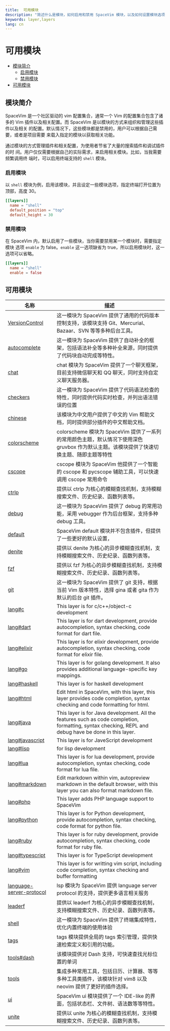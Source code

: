 ```yaml
---
title:  可用模块
description: "简述什么是模块，如何启用和禁用 SpaceVim 模块，以及如何设置模块选项。并罗列出 SpaceVim 中所有内置的模块。"
keywords: layer,layers
lang: cn
---
```


# 可用模块

<!-- vim-markdown-toc GFM -->

- [模块简介](#模块简介)
  - [启用模块](#启用模块)
  - [禁用模块](#禁用模块)
- [可用模块](#可用模块)

<!-- vim-markdown-toc -->

## 模块简介

SpaceVim 是一个社区驱动的 vim 配置集合，通常一个 Vim 的配置集合包含了诸多的
Vim 插件以及相关配置。而 SpaceVim 是以模块的方式来组织和管理这些插件以及相关
的配置。默认情况下，这些模块都是禁用的，用户可以根据自己需要，或者是项目需要
来载入指定的模块以获取相关功能。

通过模块的方式管理插件和相关配置，为使用者节省了大量的搜索插件和调试插件的时
间。用户仅仅需要根据自己的实际需求，来启用相关模块。比如，当我需要频繁调用终
端时，可以启用终端支持的 `shell` 模块。

### 启用模块

以 `shell` 模块为例，启用该模块，并且设定一些模块选项，指定终端打开位置为
顶部，高度 30。

```toml
[[layers]]
  name = "shell"
  default_position = "top"
  default_height = 30
```

### 禁用模块

在 SpaceVim 内，默认启用了一些模块，当你需要禁用某一个模块时，需要指定模块
选项 `enable` 为 false。`enable` 这一选项缺省为 true，所以启用模块时，这一
选项可以省略。

```toml
[[layers]]
  name = "shell"
  enable = false
```

<!-- 更新模块列表 call SpaceVim#dev#layers#updateCn() -->

<!-- SpaceVim layer cn list start -->

## 可用模块

| 名称                                                  | 描述                                                                                                                                                  |
| ----------------------------------------------------- | ----------------------------------------------------------------------------------------------------------------------------------------------------- |
| [VersionControl](VersionControl/)                     | 这一模块为 SpaceVim 提供了通用的代码版本控制支持，该模块支持 Git、Mercurial、Bazaar、SVN 等等多种后台工具。                                           |
| [autocomplete](autocomplete/)                         | 这一模块为 SpaceVim 提供了自动补全的框架，包括语法补全等多种补全来源，同时提供了代码块自动完成等特性。                                                |
| [chat](chat/)                                         | chat 模块为 SpaceVim 提供了一个聊天框架，目前支持微信聊天和 QQ 聊天，同时支持自定义聊天服务器。                                                       |
| [checkers](checkers/)                                 | 这一模块为 SpaceVim 提供了代码语法检查的特性，同时提供代码实时检查，并列出语法错误的位置                                                              |
| [chinese](chinese/)                                   | 该模块为中文用户提供了中文的 Vim 帮助文档，同时提供部分插件的中文帮助文档。                                                                           |
| [colorscheme](colorscheme/)                           | colorscheme 模块为 SpaceVim 提供了一系列的常用颜色主题，默认情况下使用深色 gruvbox 作为默认主题。该模块提供了快速切换主题、随即主题等特性             |
| [cscope](cscope/)                                     | cscope 模块为 SpaceVim 他提供了一个智能的 cscope 和 pycscope 辅助工具，可以快速调用 cscope 常用命令                                                   |
| [ctrlp](ctrlp/)                                       | 提供以 ctrlp 为核心的模糊查找机制，支持模糊搜索文件、历史纪录、函数列表等。                                                                           |
| [debug](debug/)                                       | 这一模块为 SpaceVim 提供了 debug 的常用功能，采用 vebugger 作为后台框架，支持多种 debug 工具。                                                        |
| [default](default/)                                   | SpaceVim default 模块并不包含插件，但提供了一些更好的默认设置，                                                                                       |
| [denite](denite/)                                     | 提供以 denite 为核心的异步模糊查找机制，支持模糊搜索文件、历史纪录、函数列表等。                                                                      |
| [fzf](fzf/)                                           | 提供以 fzf 为核心的异步模糊查找机制，支持模糊搜索文件、历史纪录、函数列表等。                                                                         |
| [git](git/)                                           | 这一模块为 SpaceVim 提供了 git 支持，根据当前 Vim 版本特性，选择 gina 或者 gita 作为默认的后台 git 插件。                                             |
| [lang#c](lang/c/)                                     | This layer is for c/c++/object-c development                                                                                                          |
| [lang#dart](lang/dart/)                               | This layer is for dart development, provide autocompletion, syntax checking, code format for dart file.                                               |
| [lang#elixir](lang/elixir/)                           | This layer is for elixir development, provide autocompletion, syntax checking, code format for elixir file.                                           |
| [lang#go](lang/go/)                                   | This layer is for golang development. It also provides additional language-specific key mappings.                                                     |
| [lang#haskell](lang/haskell/)                         | This layer is for haskell development                                                                                                                 |
| [lang#html](lang/html/)                               | Edit html in SpaceVim, with this layer, this layer provides code completion, syntax checking and code formatting for html.                            |
| [lang#java](lang/java/)                               | This layer is for Java development. All the features such as code completion, formatting, syntax checking, REPL and debug have be done in this layer. |
| [lang#javascript](lang/javascript/)                   | This layer is for JaveScript development                                                                                                              |
| [lang#lisp](lang/lisp/)                               | for lisp development                                                                                                                                  |
| [lang#lua](lang/lua/)                                 | This layer is for lua development, provide autocompletion, syntax checking, code format for lua file.                                                 |
| [lang#markdown](lang/markdown/)                       | Edit markdown within vim, autopreview markdown in the default browser, with this layer you can also format markdown file.                             |
| [lang#php](lang/php/)                                 | This layer adds PHP language support to SpaceVim                                                                                                      |
| [lang#python](lang/python/)                           | This layer is for Python development, provide autocompletion, syntax checking, code format for python file.                                           |
| [lang#ruby](lang/ruby/)                               | This layer is for ruby development, provide autocompletion, syntax checking, code format for ruby file.                                               |
| [lang#typescript](lang/typescript/)                   | This layer is for TypeScript development                                                                                                              |
| [lang#vim](lang/vim/)                                 | This layer is for writting vim script, including code completion, syntax checking and buffer formatting                                               |
| [language-server-protocol](language-server-protocol/) | lsp 模块为 SpaceVim 提供 language server protocol 的支持，提供更多语言相关服务                                                                        |
| [leaderf](leaderf/)                                   | 提供以 leaderf 为核心的异步模糊查找机制，支持模糊搜索文件、历史纪录、函数列表等。                                                                     |
| [shell](shell/)                                       | 这一模块为 SpaceVim 提供了终端集成特性，优化内置终端的使用体验                                                                                        |
| [tags](tags/)                                         | tags 模块提供全局的 tags 索引管理，提供快速检索定义和引用的功能。                                                                                     |
| [tools#dash](tools/dash/)                             | 该模块提供对 Dash 支持，可快速查找光标位置的单词                                                                                                      |
| [tools](tools/)                                       | 集成多种常用工具，包括日历、计算器、等等多种工具类插件，该模块针对 vim8 以及 neovim 提供了更好的插件选择。                                            |
| [ui](ui/)                                             | SpaceVim ui 模块提供了一个 IDE-like 的界面，包括状态栏、文件树、语法数等等特性。                                                                      |
| [unite](unite/)                                       | 提供以 unite 为核心的模糊查找机制，支持模糊搜索文件、历史纪录、函数列表等。                                                                           |

<!-- SpaceVim layer cn list end -->

<!-- vim:set nowrap: -->
